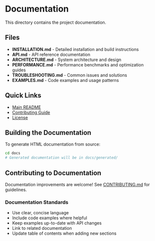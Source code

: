 # Documentation

This directory contains the project documentation.

## Files

- **INSTALLATION.md** - Detailed installation and build instructions
- **API.md** - API reference documentation
- **ARCHITECTURE.md** - System architecture and design
- **PERFORMANCE.md** - Performance benchmarks and optimization guides
- **TROUBLESHOOTING.md** - Common issues and solutions
- **EXAMPLES.md** - Code examples and usage patterns

## Quick Links

- [Main README](../README.md)
- [Contributing Guide](../CONTRIBUTING.md)
- [License](../LICENSE)

## Building the Documentation

To generate HTML documentation from source:

```bash
cd docs
# Generated documentation will be in docs/generated/
```

## Contributing to Documentation

Documentation improvements are welcome! See [CONTRIBUTING.md](../CONTRIBUTING.md) for guidelines.

### Documentation Standards

- Use clear, concise language
- Include code examples where helpful
- Keep examples up-to-date with API changes
- Link to related documentation
- Update table of contents when adding new sections
